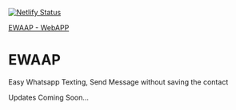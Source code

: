 [![Netlify Status](https://api.netlify.com/api/v1/badges/3dce19d0-60f9-42f7-aa06-3d71507b7ccf/deploy-status)](https://app.netlify.com/sites/ewaap/deploys)

[EWAAP - WebAPP](https://ewaap.netlify.app/)

# EWAAP
Easy Whatsapp Texting, Send Message without saving the contact

Updates Coming Soon...
